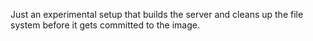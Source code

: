 Just an experimental setup that builds the server and cleans up the file system before it gets committed to the image.

